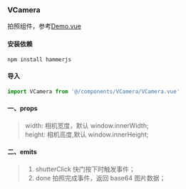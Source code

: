 ### VCamera

拍照组件，参考[Demo.vue](./Demo.vue)

#### 安装依赖

```shell
npm install hammerjs
```

#### 导入

```javascript
import VCamera from '@/components/VCamera/VCamera.vue'
```

#### 一、props

> width: 相机宽度，默认 window.innerWidth;  
> height: 相机高度,默认 window.innerHeight;

#### 二、emits

> 1. shutterClick 快门按下时触发事件；
> 2. done 拍照完成事件，返回 base64 图片数据；
